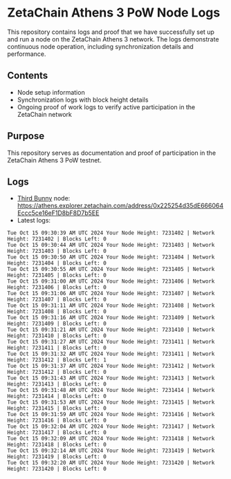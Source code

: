 # ZetaChain Athens 3 PoW Node Logs
This repository contains logs and proof that we have successfully set up and run a node on the ZetaChain Athens 3 network. The logs demonstrate continuous node operation, including synchronization details and performance.

## Contents
- Node setup information
- Synchronization logs with block height details
- Ongoing proof of work logs to verify active participation in the ZetaChain network

## Purpose
This repository serves as documentation and proof of participation in the ZetaChain Athens 3 PoW testnet.

## Logs

- [Third Bunny](https://thirdbunny.xyz/) node: https://athens.explorer.zetachain.com/address/0x225254d35dE666064Eccc5ce16eF1D8bF8D7b5EE
- Latest logs:
```
Tue Oct 15 09:30:39 AM UTC 2024 Your Node Height: 7231402 | Network Height: 7231402 | Blocks Left: 0
Tue Oct 15 09:30:44 AM UTC 2024 Your Node Height: 7231403 | Network Height: 7231403 | Blocks Left: 0
Tue Oct 15 09:30:50 AM UTC 2024 Your Node Height: 7231404 | Network Height: 7231404 | Blocks Left: 0
Tue Oct 15 09:30:55 AM UTC 2024 Your Node Height: 7231405 | Network Height: 7231405 | Blocks Left: 0
Tue Oct 15 09:31:00 AM UTC 2024 Your Node Height: 7231406 | Network Height: 7231406 | Blocks Left: 0
Tue Oct 15 09:31:06 AM UTC 2024 Your Node Height: 7231407 | Network Height: 7231407 | Blocks Left: 0
Tue Oct 15 09:31:11 AM UTC 2024 Your Node Height: 7231408 | Network Height: 7231408 | Blocks Left: 0
Tue Oct 15 09:31:16 AM UTC 2024 Your Node Height: 7231409 | Network Height: 7231409 | Blocks Left: 0
Tue Oct 15 09:31:21 AM UTC 2024 Your Node Height: 7231410 | Network Height: 7231410 | Blocks Left: 0
Tue Oct 15 09:31:27 AM UTC 2024 Your Node Height: 7231411 | Network Height: 7231411 | Blocks Left: 0
Tue Oct 15 09:31:32 AM UTC 2024 Your Node Height: 7231411 | Network Height: 7231412 | Blocks Left: 1
Tue Oct 15 09:31:37 AM UTC 2024 Your Node Height: 7231412 | Network Height: 7231412 | Blocks Left: 0
Tue Oct 15 09:31:43 AM UTC 2024 Your Node Height: 7231413 | Network Height: 7231413 | Blocks Left: 0
Tue Oct 15 09:31:48 AM UTC 2024 Your Node Height: 7231414 | Network Height: 7231414 | Blocks Left: 0
Tue Oct 15 09:31:53 AM UTC 2024 Your Node Height: 7231415 | Network Height: 7231415 | Blocks Left: 0
Tue Oct 15 09:31:59 AM UTC 2024 Your Node Height: 7231416 | Network Height: 7231416 | Blocks Left: 0
Tue Oct 15 09:32:04 AM UTC 2024 Your Node Height: 7231417 | Network Height: 7231417 | Blocks Left: 0
Tue Oct 15 09:32:09 AM UTC 2024 Your Node Height: 7231418 | Network Height: 7231418 | Blocks Left: 0
Tue Oct 15 09:32:14 AM UTC 2024 Your Node Height: 7231419 | Network Height: 7231419 | Blocks Left: 0
Tue Oct 15 09:32:20 AM UTC 2024 Your Node Height: 7231420 | Network Height: 7231420 | Blocks Left: 0
```
